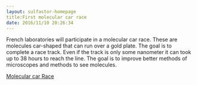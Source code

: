 ```yaml
---
layout: sulfastor-homepage
title:First molecular car race
date: 2016/11/10 20:26:34
---
```

<p>French laboratories will participate in  a molecular car race. These are molecules car-shaped that can run over a gold plate. The goal is to complete a race track. Even if the track is only some nanometer it can took up to 38 hours to reach the line. The goal is to improve better methods of microscopes and methods to see molecules.

<a href="http://www.cemes.fr/Molecule-car-Race?lang=en"> Molecular car Race</a>
</p>